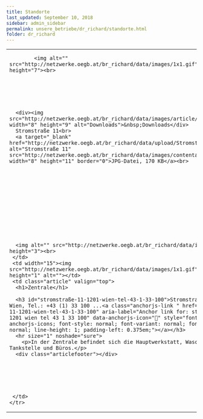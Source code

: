 ```yaml
---
title: Standorte
last_updated: September 10, 2018
sidebar: admin_sidebar
permalink: unsere_betriebe/dr_richard/standorte.html
folder: dr_richard
---
```


<table cellpadding="0" cellspacing="0" border="0" summary="" width="450">
    <tbody><tr width="450">
     <td valign="top" class="articleleftcolumn">
      <img src="http://netzwerke.oegb.at/br_richard/data/upload/Auto 14.gif" alt="" border="0"><br>
      
      
			<img alt="" src="http://netzwerke.oegb.at/br_richard/data/images/1x1.gif" width="1" height="7"><br>
			
      
      
			
			
      
      <div><img src="http://netzwerke.oegb.at/br_richard/data/images/article/downloads.gif" width="8" height="9" alt="Downloads">&nbsp;Downloads</div>
      Stromstraße 11<br>
      <a target="_blank" href="http://netzwerke.oegb.at/br_richard/data/upload/Stromstr 01.jpg"><img alt="Stromstraße 11" src="http://netzwerke.oegb.at/br_richard/data/images/contentarrow.gif" width="8" height="11" border="0">JPG-Datei, 170 KB</a><br>
<br>      
<br>      
<br>      
<br>      
<br>      
<br>      
<br>      
<br>      
<br>      
      
      <img alt="" src="http://netzwerke.oegb.at/br_richard/data/images/1x1.gif" height="3"><br>
     </td>
     <td width="15"><img src="http://netzwerke.oegb.at/br_richard/data/images/1x1.gif" width="15" height="1" alt=""></td>
     <td class="article" valign="top">
      <h1>Zentrale</h1>
      
      <h3 id="stromstraße-11-1201-wien-tel-43-1-33-100">Stromstraße 11, 1201 Wien, Tel.: +43 (1) 33 100 ...<a class="anchorjs-link " href="#stromstraße-11-1201-wien-tel-43-1-33-100" aria-label="Anchor link for: stromstraße 11 1201 wien tel 43 1 33 100" data-anchorjs-icon="" style="font-family: anchorjs-icons; font-style: normal; font-variant: normal; font-weight: normal; line-height: 1; padding-left: 0.375em;"></a></h3>
      <hr size="1" noshade="sure">
   		<p>In der Zentrale befindet sich die Hauptwerkstatt, Waschanlage, Tankstelle und Büros.</p>
      <div class="articlefooter"></div>




     

     </td>
    </tr>
   </tbody></table>
